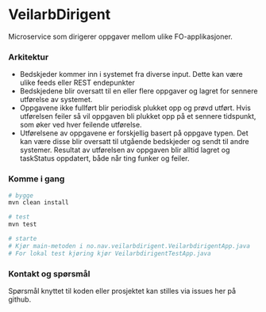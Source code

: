 VeilarbDirigent
================
Microservice som dirigerer oppgaver mellom ulike FO-applikasjoner. 

### Arkitektur
- Bedskjeder kommer inn i systemet fra diverse input. Dette kan være ulike feeds eller REST endepunkter
- Bedskjedene blir oversatt til en eller flere oppgaver og lagret for sennere utførelse av systemet.
- Oppgavene ikke fullført blir periodisk plukket opp og prøvd utført. Hvis utførelsen feiler så vil oppgaven bli plukket opp på et sennere tidspunkt, som øker ved hver feilende utførelse. 
- Utførelsene av oppgavene er forskjellig basert på oppgave typen. Det kan være disse blir oversatt til utgående bedskjeder og sendt til andre systemer. Resultat av utførelsen av oppgaven blir alltid lagret og taskStatus oppdatert, både når ting funker og feiler. 

### Komme i gang

```sh
# bygge
mvn clean install 

# test
mvn test

# starte
# Kjør main-metoden i no.nav.veilarbdirigent.VeilarbdirigentApp.java
# For lokal test kjøring kjør VeilarbdirigentTestApp.java
```


### Kontakt og spørsmål

Spørsmål knyttet til koden eller prosjektet kan stilles via issues her på github.

